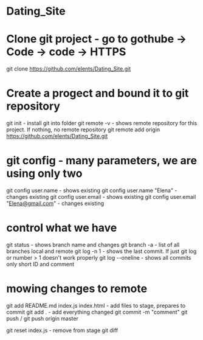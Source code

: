 # Dating_Site

# Clone git project - go to gothube -> Code -> code -> HTTPS
git clone https://github.com/elents/Dating_Site.git
# Create a progect and bound it to git repository
git init - install git into folder
git remote -v - shows remote repository for this project. If nothing, no remote repository
git remote add origin https://github.com/elents/Dating_Site.git

# git config - many parameters, we are using only two
git config user.name - shows existing
git config user.name "Elena" - changes existing
git config user.email - shows existing
git config user.email "Elena@gmail.com" - changes existing

# control what we have
git status  - shows branch name and changes
git branch -a  - list of all branches local and remote
git log -n 1 - shows the last commit. If just git log or number > 1 doesn't work properly
git log --oneline - shows all commits only short ID and comment

# mowing changes to remote
git add README.md index.js index.html - add files to stage, prepares to commit
git add . - add everything changed
git commit -m "comment"
git push / git push origin master

git reset index.js - remove from stage
git diff 
